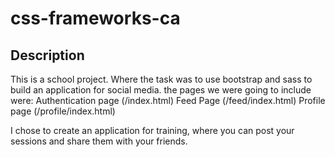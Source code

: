 # css-frameworks-ca

## Description

This is a school project. Where the task was to use bootstrap and sass to build an application for social media. the pages we were going to include were:
Authentication page (/index.html)
Feed Page (/feed/index.html)
Profile page (/profile/index.html)

I chose to create an application for training, where you can post your sessions and share them with your friends.

